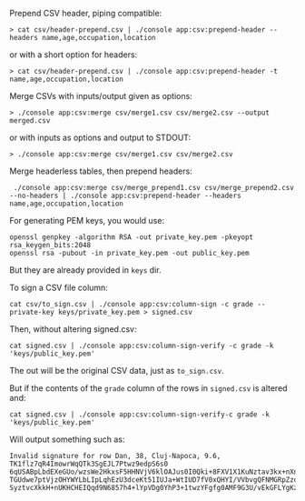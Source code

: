 Prepend CSV header, piping compatible:

```
> cat csv/header-prepend.csv | ./console app:csv:prepend-header --headers name,age,occupation,location
```

or with a short option for headers:

```
> cat csv/header-prepend.csv | ./console app:csv:prepend-header -t name,age,occupation,location
```

Merge CSVs with inputs/output given as options:

```
> ./console app:csv:merge csv/merge1.csv csv/merge2.csv --output merged.csv
```

or with inputs as options and output to STDOUT:

```
> ./console app:csv:merge csv/merge1.csv csv/merge2.csv
```

Merge headerless tables, then prepend headers:

```
 ./console app:csv:merge csv/merge_prepend1.csv csv/merge_prepend2.csv --no-headers | ./console app:csv:prepend-header --headers name,age,occupation,location
```

For generating PEM keys, you would use:
```
openssl genpkey -algorithm RSA -out private_key.pem -pkeyopt rsa_keygen_bits:2048
openssl rsa -pubout -in private_key.pem -out public_key.pem
```
But they are already provided in `keys` dir.

To sign a CSV file column:
```
cat csv/to_sign.csv | ./console app:csv:column-sign -c grade --private-key keys/private_key.pem > signed.csv
```
Then, without altering signed.csv:
```
cat signed.csv | ./console app:csv:column-sign-verify -c grade -k 'keys/public_key.pem'
```
The out will be the original CSV data, just as `to_sign.csv`.


But if the contents of the `grade` column of the rows in `signed.csv` is altered and:
```
cat signed.csv | ./console app:csv:column-sign-verify-c grade -k 'keys/public_key.pem'
```
Will output something such as:
```
Invalid signature for row Dan, 38, Cluj-Napoca, 9.6, TK1flz7qR4ImowrWqQTk3SgEJL7Ptwz9edpS6s0
6qUSABpLbdEXeGUo/wzsWe2HkxsF5HHNVjV6klOAJus0I0Qki+8FXV1X1KuNztav3kx+nXn4kt3S+MhFIWVj4AKWDmEY
TGUdwe7ptVjzOHYWYLbLIpLqhEzU3dceKt51IUJa+WtIUD7fV0xQHYI/VVbvgQFNMGRpZzoaNzs4Xi7uNX7qWyOn9/f0
SyztvcXkkH+nUKHCHEIQqd9N6857h4+lYpVDg0YhP3+1twzYFgfg0AMF9G3U/vEkGFLYgKzO+Pn2Gm6VgW0Jt7MYeW7TgUdqz3EzXa6Yw1i10pnnlFGCuoA==
```
